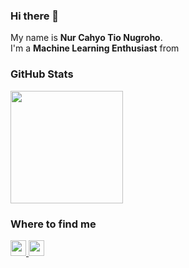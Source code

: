 ### Hi there 👋

My name is **Nur Cahyo Tio Nugroho**.
<br>
I'm a **Machine Learning Enthusiast** from <img src="https://github.githubassets.com/images/icons/emoji/unicode/1f1ee-1f1e9.png?v8" width="13" />
<br>

### GitHub Stats
<p align="left">
<a href="https://github.com/tio-ngr">
  <img height="180em" src="https://github-readme-stats.vercel.app/api?username=tio-ngr&show_icons=true&theme=algolia&include_all_commits=true&count_private=true"/>
  <!--<img height="180em" src="https://github-readme-stats-eight-theta.vercel.app/api/top-langs/?username=tio-ngr&layout=compact&langs_count=8&theme=algolia"/>-->
</a>
</p>

### Where to find me
<p>
    <a href="https://www.linkedin.com/in/tio-ngr">
        <img src="https://img.shields.io/badge/linkedin-%230077B5.svg?&style=for-the-badge&logo=linkedin&logoColor=white" height=25>
    </a>
<!--     <a href="https://www.twitter.com/bimarakajati">
        <img src="https://img.shields.io/badge/twitter-%231DA1F2.svg?&style=for-the-badge&logo=twitter&logoColor=white" height=25>
    </a> -->
    <a href="https://www.instagram.com/tio.ngr/">
        <img src="https://img.shields.io/badge/instagram-%23E4405F.svg?&style=for-the-badge&logo=instagram&logoColor=white" height=25>
    </a>
</p>
<!--
**tio-ngr/tio-ngr** is a ✨ _special_ ✨ repository because its `README.md` (this file) appears on your GitHub profile.

Here are some ideas to get you started:

- 🔭 I’m currently working on ...
- 🌱 I’m currently learning ...
- 👯 I’m looking to collaborate on ...
- 🤔 I’m looking for help with ...
- 💬 Ask me about ...
- 📫 How to reach me: ...
- 😄 Pronouns: ...
- ⚡ Fun fact: ...
-->
